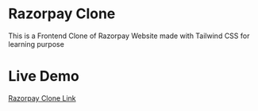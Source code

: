 # Razorpay Clone
This is a Frontend Clone of Razorpay Website made with Tailwind CSS for learning purpose

# Live Demo
[Razorpay Clone Link](https://razorpay-clone-frontend-tailwindcss.netlify.app)
